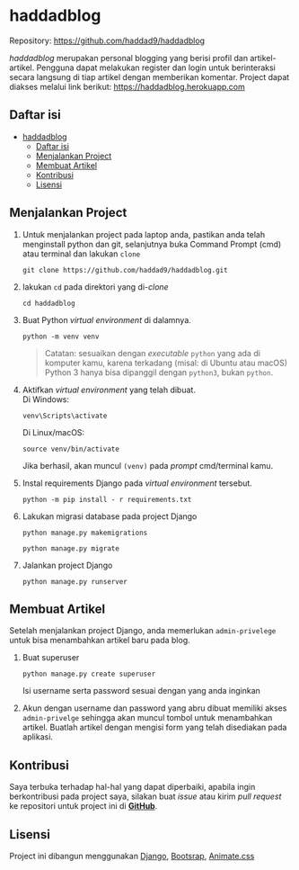 # haddadblog
Repository: https://github.com/haddad9/haddadblog

*haddadblog* merupakan personal blogging yang berisi profil dan artikel-artikel. Pengguna dapat melakukan register dan login untuk berinteraksi secara langsung di tiap artikel dengan memberikan komentar. Project dapat diakses melalui link berikut: https://haddadblog.herokuapp.com 

## Daftar isi

- [haddadblog](#haddadblog)
  - [Daftar isi](#daftar-isi)
  - [Menjalankan Project](#menjalankan-project)
  - [Membuat Artikel](#membuat-artikel)
  - [Kontribusi](#kontribusi)
  - [Lisensi](#lisensi)

## Menjalankan Project 

1. Untuk menjalankan project pada laptop anda, pastikan anda telah menginstall python dan git, selanjutnya buka Command Prompt (cmd) atau terminal dan lakukan `clone` 
   ```shell
   git clone https://github.com/haddad9/haddadblog.git
   ```

2. lakukan `cd` pada direktori yang di-*clone*
   ```shell
   cd haddadblog
   ``` 


3. Buat Python *virtual environment* di dalamnya.

   ```shell
   python -m venv venv
   ```

   > Catatan: sesuaikan dengan *executable* `python` yang ada di komputer kamu,
   > karena terkadang (misal: di Ubuntu atau macOS) Python 3 hanya bisa
   > dipanggil dengan `python3`, bukan `python`.

4. Aktifkan *virtual environment* yang telah dibuat.\
   Di Windows:

   ```shell
   venv\Scripts\activate
   ```

   Di Linux/macOS:

   ```shell
   source venv/bin/activate
   ```

   Jika berhasil, akan muncul `(venv)` pada *prompt* cmd/terminal kamu.

5. Instal requirements Django pada *virtual environment* tersebut.

   ```shell
   python -m pip install - r requirements.txt
   ```

6. Lakukan migrasi database pada project Django

   ```shell
   python manage.py makemigrations
   ```

   ```shell
   python manage.py migrate
   ```


7. Jalankan project Django
   ```shell
   python manage.py runserver
   ```



## Membuat Artikel

Setelah menjalankan project Django, anda memerlukan `admin-privelege` untuk bisa menambahkan artikel baru pada blog.

1. Buat superuser

   ```shell
   python manage.py create superuser
   ```

   Isi username serta password sesuai dengan yang anda inginkan

2. Akun dengan username dan password yang abru dibuat memiliki akses `admin-privelge` sehingga akan muncul tombol untuk menambahkan artikel. Buatlah artikel dengan mengisi form yang telah disediakan pada aplikasi.

  

## Kontribusi

Saya terbuka terhadap hal-hal yang dapat diperbaiki, apabila ingin berkontribusi pada project saya, silakan buat *issue* atau kirim
*pull request* ke repositori untuk project  ini di [**GitHub**](https://github.com/haddad9/haddadblog).


## Lisensi
Project ini dibangun menggunakan [Django](https://www.djangoproject.com), [Bootsrap](https://getbootstrap.com), [Animate.css](https://getbootstrap.com)
